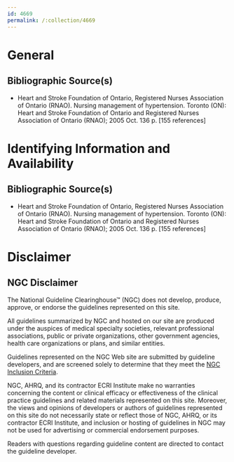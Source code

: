 ```yaml
---
id: 4669
permalink: /:collection/4669
---
```


# General

## Bibliographic Source(s)

- Heart and Stroke Foundation of Ontario, Registered Nurses Association of Ontario (RNAO). Nursing management of hypertension. Toronto (ON): Heart and Stroke Foundation of Ontario and Registered Nurses Association of Ontario (RNAO); 2005 Oct. 136 p. [155 references]

# Identifying Information and Availability

## Bibliographic Source(s)

- Heart and Stroke Foundation of Ontario, Registered Nurses Association of Ontario (RNAO). Nursing management of hypertension. Toronto (ON): Heart and Stroke Foundation of Ontario and Registered Nurses Association of Ontario (RNAO); 2005 Oct. 136 p. [155 references]

# Disclaimer

## NGC Disclaimer

The National Guideline Clearinghouse™ (NGC) does not develop, produce, approve, or endorse the guidelines represented on this site.

All guidelines summarized by NGC and hosted on our site are produced under the auspices of medical specialty societies, relevant professional associations, public or private organizations, other government agencies, health care organizations or plans, and similar entities.

Guidelines represented on the NGC Web site are submitted by guideline developers, and are screened solely to determine that they meet the [NGC Inclusion Criteria](/help-and-about/summaries/inclusion-criteria).

NGC, AHRQ, and its contractor ECRI Institute make no warranties concerning the content or clinical efficacy or effectiveness of the clinical practice guidelines and related materials represented on this site. Moreover, the views and opinions of developers or authors of guidelines represented on this site do not necessarily state or reflect those of NGC, AHRQ, or its contractor ECRI Institute, and inclusion or hosting of guidelines in NGC may not be used for advertising or commercial endorsement purposes.

Readers with questions regarding guideline content are directed to contact the guideline developer.

